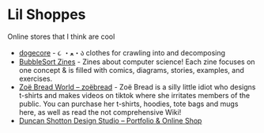 # Lil Shoppes

Online stores that I think are cool

- [dogecore](https://www.dogecore.com/) - ૮ ・ﻌ・ა clothes for crawling into and decomposing
- [BubbleSort Zines](https://shop.bubblesort.io/) - Zines about computer science! Each zine focuses on one concept & is filled with comics, diagrams, stories, examples, and exercises.
- [Zoë Bread World – zoëbread](https://zoebread.com/) - Zoë Bread is a silly little idiot who designs t-shirts and makes videos on tiktok where she irritates members of the public. You can purchase her t-shirts, hoodies, tote bags and mugs here, as well as read the not comprehensive Wiki!
- [Duncan Shotton Design Studio – Portfolio & Online Shop](https://dshott.co.uk/)